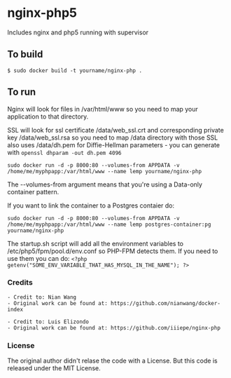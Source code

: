 # nginx-php5
Includes nginx and php5 running with supervisor

## To build

```
$ sudo docker build -t yourname/nginx-php .
```
## To run

Nginx will look for files in /var/html/www so you need to map your application to that directory.

SSL will look for  ssl certificate /data/web_ssl.crt and corresponding private key /data/web_ssl.rsa so you need to map /data directory with those
SSL also uses /data/dh.pem for Diffie-Hellman parameters - you can generate with ```openssl dhparam -out dh.pem 4096```

```
sudo docker run -d -p 8000:80 --volumes-from APPDATA -v /home/me/myphpapp:/var/html/www --name lemp yourname/nginx-php
```

The --volumes-from argument means that you're using a Data-only container pattern.

If you want to link the container to a Postgres contaier do:

```
sudo docker run -d -p 8000:80 --volumes-from APPDATA -v /home/me/myphpapp:/var/html/www --name lemp postgres-container:pg yourname/nginx-php
```

The startup.sh script will add all the environment variables to /etc/php5/fpm/pool.d/env.conf so PHP-FPM detects them. If you need to use them you can do:
```<?php getenv("SOME_ENV_VARIABLE_THAT_HAS_MYSQL_IN_THE_NAME"); ?>```


### Credits
	- Credit to: Nian Wang
	- Original work can be found at: https://github.com/nianwang/docker-index

	- Credit to: Luis Elizondo
	- Original work can be found at: https://github.com/iiiepe/nginx-php

### License
The original author didn't relase the code with a License. But this code is released under the MIT License.


